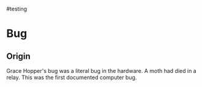 #testing 

# Bug

## Origin

Grace Hopper's bug was a literal bug in the hardware. A moth had died in a relay. This was the first documented computer bug.
